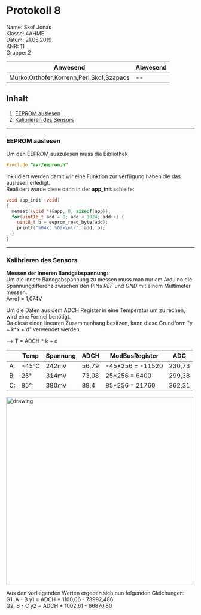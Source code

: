# Protokoll 8 #
Name: Skof Jonas  
Klasse: 4AHME  
Datum: 21.05.2019   
KNR: 11  
Gruppe: 2  


| Anwesend  | Abwesend  |
|---|---|
| Murko,Orthofer,Korrenn,Perl,Skof,Szapacs |  -- |

## Inhalt 
1. [EEPROM auslesen](#eeprom-auslesen)  
1. [Kalibrieren des Sensors](#kalibrieren-des-sensors)  

---
### EEPROM auslesen  

Um den EEPROM auszulesen muss die Bibliothek  
```c 
#include "avr/eeprom.h"
```
inkludiert werden damit wir eine Funktion zur verfügung haben die das auslesen erledigt.  
Realisiert wurde diese dann in der **app_init** schleife:  
```c 
void app_init (void)
{
  memset((void *)&app, 0, sizeof(app));
  for(uint16_t add = 0; add < 1024; add++) {
    uint8_t b = eeprom_read_byte(add);
    printf("%04x: %02x\n\r", add, b);
  }
}
```


---
###  Kalibrieren des Sensors  
**Messen der Inneren Bandgabspannung:**  
Um die innere Bandgabspannung zu messen muss man nur am Arduino die Spannungdifferenz zwischen den PINs *REF* und *GND* mit einem Multimeter messen.  
Avref = 1,074V  
   
Um die Daten aus dem ADCH Register in eine Temperatur um zu rechen, wird eine Formel benötigt.  
Da diese einen linearen Zusammenhang besitzen, kann diese Grundform "y = k*x + d" verwendet werden.  
  
--> T = ADCH * k + d

|   | Temp | Spannung | ADCH | ModBusRegister   |   ADC   |
|---|------|----------|------|------------------|---------|
|A: | -45°C|  242mV   | 56,79| -45*256 = -11520 |  230,73 |
|B: |  25° |  314mV   | 73,08|  25*256 = 6400   |  299,38 |
|C: |  85° |  380mV   | 88,4 |  85*256 = 21760  |  362,31 |

<img src="https://github.com/HTLMechatronics/m15-la1-sx/blob/brelom15/data/Temperaturverlauf.png" alt="drawing" width="500"/>

Aus den vorliegenden Werten ergeben sich nun folgenden Gleichungen:  
G1.  A - B  y1 = ADCH * 1100,06 - 73992,486  
G2.  B - C  y2 = ADCH * 1002,61 - 66870,80  


